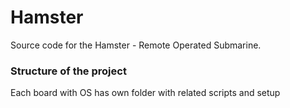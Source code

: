 Hamster
=======

Source code for the Hamster - Remote Operated Submarine.

### Structure of the project

Each board with OS has own folder with related scripts and setup



